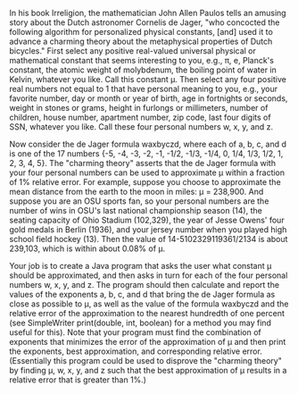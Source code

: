 In his book Irreligion, the mathematician John Allen Paulos tells an amusing story about the Dutch astronomer Cornelis de Jager, "who concocted the following algorithm for personalized physical constants, [and] used it to advance a charming theory about the metaphysical properties of Dutch bicycles." First select any positive real-valued universal physical or mathematical constant that seems interesting to you, e.g., π, e, Planck's constant, the atomic weight of molybdenum, the boiling point of water in Kelvin, whatever you like. Call this constant μ. Then select any four positive real numbers not equal to 1 that have personal meaning to you, e.g., your favorite number, day or month or year of birth, age in fortnights or seconds, weight in stones or grams, height in furlongs or millimeters, number of children, house number, apartment number, zip code, last four digits of SSN, whatever you like. Call these four personal numbers w, x, y, and z.

Now consider the de Jager formula waxbyczd, where each of a, b, c, and d is one of the 17 numbers {-5, -4, -3, -2, -1, -1/2, -1/3, -1/4, 0, 1/4, 1/3, 1/2, 1, 2, 3, 4, 5}. The "charming theory" asserts that the de Jager formula with your four personal numbers can be used to approximate μ within a fraction of 1% relative error. For example, suppose you choose to approximate the mean distance from the earth to the moon in miles: μ = 238,900. And suppose you are an OSU sports fan, so your personal numbers are the number of wins in OSU's last national championship season (14), the seating capacity of Ohio Stadium (102,329), the year of Jesse Owens' four gold medals in Berlin (1936), and your jersey number when you played high school field hockey (13). Then the value of 14-5102329119361/2134 is about 239,103, which is within about 0.08% of μ.

Your job is to create a Java program that asks the user what constant μ should be approximated, and then asks in turn for each of the four personal numbers w, x, y, and z. The program should then calculate and report the values of the exponents a, b, c, and d that bring the de Jager formula as close as possible to μ, as well as the value of the formula waxbyczd and the relative error of the approximation to the nearest hundredth of one percent (see SimpleWriter print(double, int, boolean) for a method you may find useful for this). Note that your program must find the combination of exponents that minimizes the error of the approximation of μ and then print the exponents, best approximation, and corresponding relative error. (Essentially this program could be used to disprove the "charming theory" by finding μ, w, x, y, and z such that the best approximation of μ results in a relative error that is greater than 1%.)

